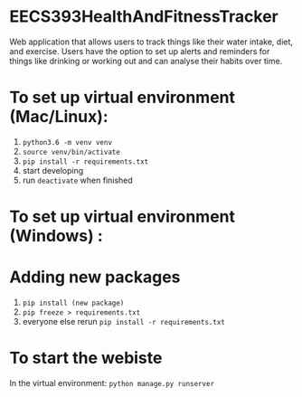# EECS393HealthAndFitnessTracker

Web application that allows users to track things like their water intake, diet, and exercise.
Users have the option to set up alerts and reminders for things like drinking or working out and can analyse their habits over time.

# To set up virtual environment (Mac/Linux):
1. `python3.6 -m venv venv`
2.  `source venv/bin/activate`
3.  `pip install -r requirements.txt`
4. start developing
5. run `deactivate` when finished

# To set up virtual environment (Windows) :

# Adding new packages
1. `pip install (new package)`
2. `pip freeze > requirements.txt`
3.  everyone else rerun `pip install -r requirements.txt`

# To start the webiste
In the virtual environment: `python manage.py runserver`
